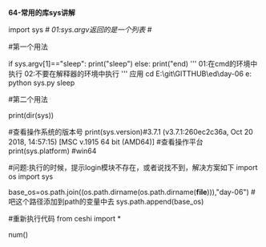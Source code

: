 **64-常用的库sys讲解**

import sys
*# 01:sys.argv返回的是一个列表 #*

#第一个用法

if sys.argv[1]=="sleep":
	print("sleep")
else:
	print("end)
'''
01:在cmd的环境中执行
02:不要在解释器的环境中执行
'''
应用
cd E:\git\GITTHUB\ed\day-06
e:
python sys.py sleep

#第二个用法

print(dir(sys))

#查看操作系统的版本号
print(sys.version)#3.7.1 (v3.7.1:260ec2c36a, Oct 20 2018, 14:57:15) [MSC v.1915 64 bit (AMD64)]
#查看操作平台
print(sys.platform) #win64

#问题:执行的时候，提示login模块不存在，或者说找不到，解决方案如下
import os
import sys

base_os=os.path.join((os.path.dirname(os.path.dirname(__file__))),"day-06")
#吧这个路径添加到path的变量中去
sys.path.append(base_os)

#重新执行代码
from ceshi import *

num()



